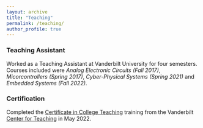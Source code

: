 ```yaml
---
layout: archive
title: "Teaching"
permalink: /teaching/
author_profile: true
---
```


### Teaching Assistant

Worked as a Teaching Assistant at Vanderbilt University for four semesters. Courses included were *Analog Electronic Circuits (Fall 2017)*, *Micorcontrollers (Spring 2017)*, *Cyber-Physical Systems (Spring 2021)* and *Embedded Systems (Fall 2022)*.

### Certification

Completed the [Certificate in College Teaching](https://drive.google.com/file/d/1JlNIN9c9F6NDCdC4Ej9zNP4BCXgn2S79/view) training from the Vanderbilt [Center for Teaching](https://cft.vanderbilt.edu/) in May 2022.

